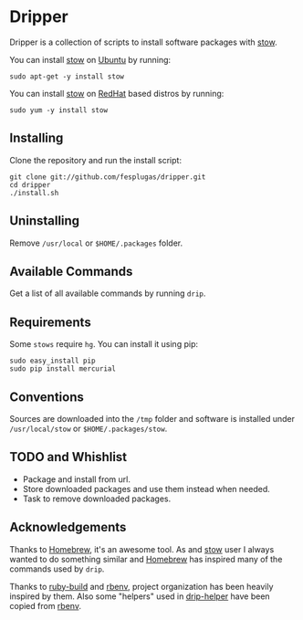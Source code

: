 Dripper
=======

Dripper is a collection of scripts to install software packages with
[stow].

You can install [stow] on [Ubuntu] by running:

    sudo apt-get -y install stow

You can install [stow] on [RedHat] based distros by running:

    sudo yum -y install stow


Installing
----------

Clone the repository and run the install script:

    git clone git://github.com/fesplugas/dripper.git
    cd dripper
    ./install.sh


Uninstalling
------------

Remove `/usr/local` or `$HOME/.packages` folder.


Available Commands
------------------

Get a list of all available commands by running `drip`.


Requirements
------------

Some `stows` require `hg`. You can install it using pip:

    sudo easy_install pip
    sudo pip install mercurial


Conventions
-----------

Sources are downloaded into the `/tmp` folder and software is installed
under `/usr/local/stow` or `$HOME/.packages/stow`.


TODO and Whishlist
------------------

- Package and install from url.
- Store downloaded packages and use them instead when needed.
- Task to remove downloaded packages.


Acknowledgements
----------------

Thanks to [Homebrew], it's an awesome tool. As and [stow] user I
always wanted to do something similar and [Homebrew] has inspired
many of the commands used by `drip`.

Thanks to [ruby-build] and [rbenv], project organization has been
heavily inspired by them. Also some "helpers" used in [drip-helper]
have been copied from [rbenv].


[stow]: http://www.gnu.org/s/stow/
[ubuntu]: http://www.ubuntu.com/
[redhat]: http://www.redhat.com/
[Homebrew]: https://github.com/mxcl/homebrew
[ruby-build]: https://github.com/sstephenson/ruby-build
[rbenv]: https://github.com/sstephenson/rbenv
[drip-helper]: https://github.com/fesplugas/dripper/blob/master/libexec/drip-helper
